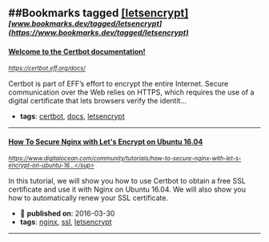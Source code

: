 ##Bookmarks tagged [[letsencrypt]](https://www.bookmarks.dev?q=[letsencrypt])
_<sup><sup>[www.bookmarks.dev/tagged/letsencrypt](https://www.bookmarks.dev/tagged/letsencrypt)</sup></sup>_
---
#### [Welcome to the Certbot documentation! ](https://certbot.eff.org/docs/)
_<sup>https://certbot.eff.org/docs/</sup>_

Certbot is part of EFF’s effort to encrypt the entire Internet. Secure communication over the Web relies on HTTPS, which requires the use of a digital certificate that lets browsers verify the identit...
* **tags**: [certbot](../tagged/certbot.md), [docs](../tagged/docs.md), [letsencrypt](../tagged/letsencrypt.md)
---
#### [How To Secure Nginx with Let's Encrypt on Ubuntu 16.04](https://www.digitalocean.com/community/tutorials/how-to-secure-nginx-with-let-s-encrypt-on-ubuntu-16-04)
_<sup>https://www.digitalocean.com/community/tutorials/how-to-secure-nginx-with-let-s-encrypt-on-ubuntu-16...</sup>_

In this tutorial, we will show you how to use Certbot to obtain a free SSL certificate and use it with Nginx on Ubuntu 16.04. We will also show you how to automatically renew your SSL certificate.
* :calendar: **published on**: 2016-03-30
* **tags**: [nginx](../tagged/nginx.md), [ssl](../tagged/ssl.md), [letsencrypt](../tagged/letsencrypt.md)
---
